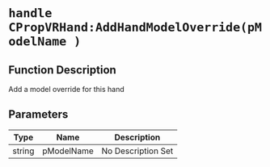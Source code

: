# `handle CPropVRHand:AddHandModelOverride(pModelName )`
## Function Description
Add a model override for this hand
## Parameters
Type|Name|Description
--|--|--
string|pModelName|No Description Set
